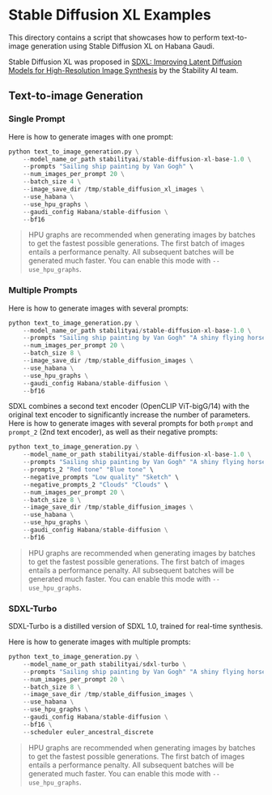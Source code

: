 <!---
Copyright 2023 The HuggingFace Team. All rights reserved.

Licensed under the Apache License, Version 2.0 (the "License");
you may not use this file except in compliance with the License.
You may obtain a copy of the License at

    http://www.apache.org/licenses/LICENSE-2.0

Unless required by applicable law or agreed to in writing, software
distributed under the License is distributed on an "AS IS" BASIS,
WITHOUT WARRANTIES OR CONDITIONS OF ANY KIND, either express or implied.
See the License for the specific language governing permissions and
limitations under the License.
-->

# Stable Diffusion XL Examples

This directory contains a script that showcases how to perform text-to-image generation using Stable Diffusion XL on Habana Gaudi.

Stable Diffusion XL was proposed in [SDXL: Improving Latent Diffusion Models for High-Resolution Image Synthesis](https://arxiv.org/pdf/2307.01952.pdf) by the Stability AI team.


## Text-to-image Generation

### Single Prompt

Here is how to generate images with one prompt:
```python
python text_to_image_generation.py \
    --model_name_or_path stabilityai/stable-diffusion-xl-base-1.0 \
    --prompts "Sailing ship painting by Van Gogh" \
    --num_images_per_prompt 20 \
    --batch_size 4 \
    --image_save_dir /tmp/stable_diffusion_xl_images \
    --use_habana \
    --use_hpu_graphs \
    --gaudi_config Habana/stable-diffusion \
    --bf16
```

> HPU graphs are recommended when generating images by batches to get the fastest possible generations.
> The first batch of images entails a performance penalty. All subsequent batches will be generated much faster.
> You can enable this mode with `--use_hpu_graphs`.


### Multiple Prompts

Here is how to generate images with several prompts:
```python
python text_to_image_generation.py \
    --model_name_or_path stabilityai/stable-diffusion-xl-base-1.0 \
    --prompts "Sailing ship painting by Van Gogh" "A shiny flying horse taking off" \
    --num_images_per_prompt 20 \
    --batch_size 8 \
    --image_save_dir /tmp/stable_diffusion_images \
    --use_habana \
    --use_hpu_graphs \
    --gaudi_config Habana/stable-diffusion \
    --bf16
```

SDXL combines a second text encoder (OpenCLIP ViT-bigG/14) with the original text encoder to significantly
increase the number of parameters. Here is how to generate images with several prompts for both `prompt`
and `prompt_2` (2nd text encoder), as well as their negative prompts:
```python
python text_to_image_generation.py \
    --model_name_or_path stabilityai/stable-diffusion-xl-base-1.0 \
    --prompts "Sailing ship painting by Van Gogh" "A shiny flying horse taking off" \
    --prompts_2 "Red tone" "Blue tone" \
    --negative_prompts "Low quality" "Sketch" \
    --negative_prompts_2 "Clouds" "Clouds" \
    --num_images_per_prompt 20 \
    --batch_size 8 \
    --image_save_dir /tmp/stable_diffusion_images \
    --use_habana \
    --use_hpu_graphs \
    --gaudi_config Habana/stable-diffusion \
    --bf16
```

> HPU graphs are recommended when generating images by batches to get the fastest possible generations.
> The first batch of images entails a performance penalty. All subsequent batches will be generated much faster.
> You can enable this mode with `--use_hpu_graphs`.

### SDXL-Turbo
SDXL-Turbo is a distilled version of SDXL 1.0, trained for real-time synthesis. 

Here is how to generate images with multiple prompts:
```python
python text_to_image_generation.py \
    --model_name_or_path stabilityai/sdxl-turbo \
    --prompts "Sailing ship painting by Van Gogh" "A shiny flying horse taking off" \
    --num_images_per_prompt 20 \
    --batch_size 8 \
    --image_save_dir /tmp/stable_diffusion_images \
    --use_habana \
    --use_hpu_graphs \
    --gaudi_config Habana/stable-diffusion \
    --bf16 \
    --scheduler euler_ancestral_discrete
```

> HPU graphs are recommended when generating images by batches to get the fastest possible generations.
> The first batch of images entails a performance penalty. All subsequent batches will be generated much faster.
> You can enable this mode with `--use_hpu_graphs`.
